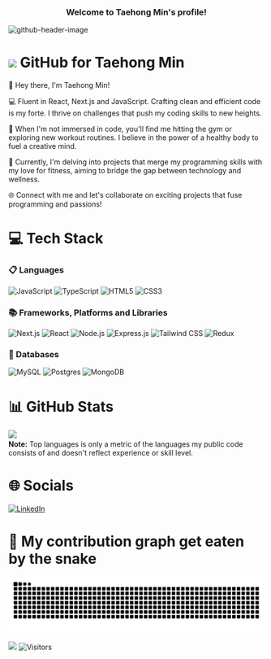 <h3 align="center">
  Welcome to Taehong Min's profile!
</h3>

![github-header-image](https://github.com/DevTaehong/DevTaehong/assets/71358207/4d29daf5-55b9-4319-ac54-17ec81a41d69)

# <img src="https://media.giphy.com/media/hvRJCLFzcasrR4ia7z/giphy.gif" width="28"> GitHub for Taehong Min 

👋 Hey there, I'm Taehong Min!

💻 Fluent in React, Next.js and JavaScript. Crafting clean and efficient code is my forte. I thrive on challenges that push my coding skills to new heights.

🚀 When I'm not immersed in code, you'll find me hitting the gym or exploring new workout routines. I believe in the power of a healthy body to fuel a creative mind.

🔗 Currently, I'm delving into projects that merge my programming skills with my love for fitness, aiming to bridge the gap between technology and wellness.

🌐 Connect with me and let's collaborate on exciting projects that fuse programming and passions!
<!--
# 🖥️  Projects

| Year | Title                                    | Technologies                           |
|------|------------------------------------------|----------------------------------------|
| 2023 | [How Old Do I Look](https://github.com/devTaehong/how_old_do_I_look) | ![JavaScript](https://img.shields.io/badge/javascript-%23323330.svg?style=for-the-badge&logo=javascript&logoColor=%23F7DF1E) ![React](https://img.shields.io/badge/react-%2320232a.svg?style=for-the-badge&logo=react&logoColor=%2361DAFB) ![NodeJS](https://img.shields.io/badge/node.js-6DA55F?style=for-the-badge&logo=node.js&logoColor=white) ![Express.js](https://img.shields.io/badge/express.js-%23404d59.svg?style=for-the-badge&logo=express&logoColor=%2361DAFB) ![Jest](https://img.shields.io/badge/-jest-%23C21325?style=for-the-badge&logo=jest&logoColor=white) ![Postgres](https://img.shields.io/badge/postgres-%23316192.svg?style=for-the-badge&logo=postgresql&logoColor=white)|
| 2023 | [Catsgram](https://github.com/devTaehong/catsgram) |![PHP](https://img.shields.io/badge/php-%23777BB4.svg?style=for-the-badge&logo=php&logoColor=white) ![Laravel](https://img.shields.io/badge/laravel-%23FF2D20.svg?style=for-the-badge&logo=laravel&logoColor=white) ![React](https://img.shields.io/badge/react-%2320232a.svg?style=for-the-badge&logo=react&logoColor=%2361DAFB) ![TypeScript](https://img.shields.io/badge/typescript-%23007ACC.svg?style=for-the-badge&logo=typescript&logoColor=white) ![MySQL](https://img.shields.io/badge/mysql-%2300f.svg?style=for-the-badge&logo=mysql&logoColor=white) ![Jest](https://img.shields.io/badge/-jest-%23C21325?style=for-the-badge&logo=jest&logoColor=white)|
| 2022 | [Flight_Tracker](https://github.com/devTaehong/Flight_Tracker) |![C#](https://img.shields.io/badge/c%23-%23239120.svg?style=for-the-badge&logo=c-sharp&logoColor=white) ![.Net](https://img.shields.io/badge/.NET-5C2D91?style=for-the-badge&logo=.net&logoColor=white) ![SQLite](https://img.shields.io/badge/sqlite-%2307405e.svg?style=for-the-badge&logo=sqlite&logoColor=white)|
| 2022 | [Local Note App](https://github.com/devTaehong/Local_Note_App) |![C#](https://img.shields.io/badge/c%23-%23239120.svg?style=for-the-badge&logo=c-sharp&logoColor=white) ![.Net](https://img.shields.io/badge/.NET-5C2D91?style=for-the-badge&logo=.net&logoColor=white) ![SQLite](https://img.shields.io/badge/sqlite-%2307405e.svg?style=for-the-badge&logo=sqlite&logoColor=white)|
| 2022 | [Real Time Flight Tracker](https://github.com/devTaehong/Real_Time_Flight_Tracker) | ![JavaScript](https://img.shields.io/badge/javascript-%23323330.svg?style=for-the-badge&logo=javascript&logoColor=%23F7DF1E) |
| 2020 | [Information on countries of the world](https://github.com/devTaehong/Information-on-countries-of-the-world) | ![Python](https://img.shields.io/badge/python-3670A0?style=for-the-badge&logo=python&logoColor=ffdd54) |
-->

# 💻 Tech Stack
### 📋 Languages 
![JavaScript](https://img.shields.io/badge/javascript-%23323330.svg?style=for-the-badge&logo=javascript&logoColor=%23F7DF1E) 
![TypeScript](https://img.shields.io/badge/typescript-%23007ACC.svg?style=for-the-badge&logo=typescript&logoColor=white)
![HTML5](https://img.shields.io/badge/html5-%23E34F26.svg?style=for-the-badge&logo=html5&logoColor=white)
![CSS3](https://img.shields.io/badge/css3-%231572B6.svg?style=for-the-badge&logo=css3&logoColor=white)

### 📚 Frameworks, Platforms and Libraries
![Next.js](https://img.shields.io/badge/Next.js-000?logo=nextdotjs&logoColor=fff&style=for-the-badge)
![React](https://img.shields.io/badge/react-%2320232a.svg?style=for-the-badge&logo=react&logoColor=%2361DAFB)
![Node.js](https://img.shields.io/badge/node.js-6DA55F?style=for-the-badge&logo=node.js&logoColor=white)
![Express.js](https://img.shields.io/badge/express.js-%23404d59.svg?style=for-the-badge&logo=express&logoColor=%2361DAFB)
![Tailwind CSS](https://img.shields.io/badge/Tailwind_CSS-38B2AC?style=for-the-badge&logo=tailwind-css&logoColor=white)
![Redux](https://img.shields.io/badge/Redux-593D88?style=for-the-badge&logo=redux&logoColor=white)

### 💾 Databases
![MySQL](https://img.shields.io/badge/mysql-%2300f.svg?style=for-the-badge&logo=mysql&logoColor=white)
![Postgres](https://img.shields.io/badge/postgres-%23316192.svg?style=for-the-badge&logo=postgresql&logoColor=white)
![MongoDB](https://img.shields.io/badge/MongoDB-4EA94B?style=for-the-badge&logo=mongodb&logoColor=white)

# 📊 GitHub Stats
<!--
<a href="https://github.com/DevTaehong/"><img height="137px" src="https://github-readme-stats.vercel.app/api?username=DevTaehong&theme=vue-dark&hide_border=false&include_all_commits=true&count_private=true" />
--->
<!-- wi*quL3fcV -->
<img height="137px" src="https://github-readme-stats.vercel.app/api/top-langs/?username=devtaehong&theme=vue-dark&hide_border=false&include_all_commits=true&count_private=true&layout=compact" /></a>
<br />
<b>Note:</b> Top languages is only a metric of the languages my public code consists of and doesn't reflect experience or skill level.


# 🌐 Socials
[![LinkedIn](https://img.shields.io/badge/LinkedIn-0077B5?style=for-the-badge&logo=linkedin&logoColor=white)](https://linkedin.com/in/Taehong) 


# 🐍 My contribution graph get eaten by the snake 

<picture>
  <source media="(prefers-color-scheme: dark)" srcset="https://github.com/DevTaehong/DevTaehong/blob/output/github-contribution-grid-snake-dark.svg">
  <source media="(prefers-color-scheme: light)" srcset="https://github.com/DevTaehong/DevTaehong/blob/output/github-contribution-grid-snake.svg">
  <img alt="Shows snake in light mode and dark mode." src="https://github.com/DevTaehong/DevTaehong/blob/output/github-contribution-grid-snake.svg">
</picture>
<!--
![snake gif](https://github.com/DevTaehong/DevTaehong/blob/output/github-contribution-grid-snake.svg)
![snake gif](https://github.com/DevTaehong/DevTaehong/blob/output/github-contribution-grid-snake-dark.svg)
---->



![](https://komarev.com/ghpvc/?username=devtaehong&style=for-the-badge)
![Visitors](https://api.visitorbadge.io/api/daily?path=https%3A%2F%2Fgithub.com%2FDevTaehong&label=VISITORS%20TODAY&countColor=%23263759)


